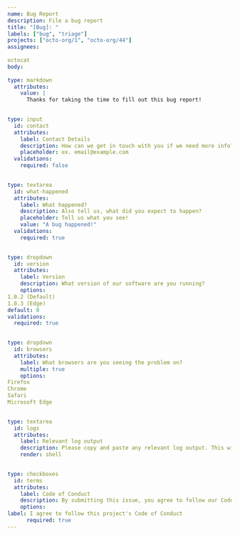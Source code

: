 ```yaml
---
name: Bug Report
description: File a bug report
title: "[Bug]: "
labels: ["bug", "triage"]
projects: ["octo-org/1", "octo-org/44"]
assignees: 
  
octocat
body:
  
type: markdown
  attributes:
    value: |
      Thanks for taking the time to fill out this bug report!

  
type: input
  id: contact
  attributes:
    label: Contact Details
    description: How can we get in touch with you if we need more info?
    placeholder: ex. email@example.com
  validations:
    required: false

  
type: textarea
  id: what-happened
  attributes:
    label: What happened?
    description: Also tell us, what did you expect to happen?
    placeholder: Tell us what you see!
    value: "A bug happened!"
  validations:
    required: true

  
type: dropdown
  id: version
  attributes:
    label: Version
    description: What version of our software are you running?
    options:
1.0.2 (Default)
1.0.3 (Edge)
default: 0
validations:
  required: true

  
type: dropdown
  id: browsers
  attributes:
    label: What browsers are you seeing the problem on?
    multiple: true
    options:
Firefox
Chrome
Safari
Microsoft Edge

  
type: textarea
  id: logs
  attributes:
    label: Relevant log output
    description: Please copy and paste any relevant log output. This will be automatically formatted into code, so no need for backticks.
    render: shell

  
type: checkboxes
  id: terms
  attributes:
    label: Code of Conduct
    description: By submitting this issue, you agree to follow our Code of Conduct.
    options:
label: I agree to follow this project's Code of Conduct
      required: true
---
```



